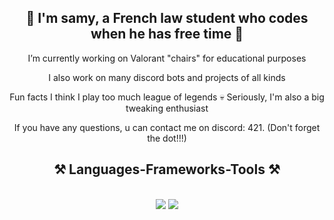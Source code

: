 <h2 align="center">  👋 I'm samy, a French law student who codes when he has free time 👋</h2>

<div align="center">  
  
  I’m currently working on Valorant "chairs" for educational purposes
  
  I also work on many discord bots and projects of all kinds
  
  Fun facts I think I play too much league of legends 💀 Seriously, I'm also a big tweaking enthusiast

  If you have any questions, u can contact me on discord: 421. (Don't forget the dot!!!)
 
<h2 align="center">⚒️ Languages-Frameworks-Tools ⚒️</h2>
<br />
<div align="center">
  <img src="https://skillicons.dev/icons?i=vscode,github,git,discord" />
  <img
    src="https://skillicons.dev/icons?i=dotnet,nodejs,javascript,typescript,mongodb,c,mysql,powershell,sqlite,cpp"
  /><br />
</div>
